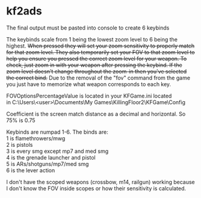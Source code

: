 # kf2ads
The final output must be pasted into console to create 6 keybinds

The keybinds scale from 1 being the lowest zoom level to 6 being the highest. ~~When pressed they will set your zoom sensitivity to properly match for that zoom level. They also temporarily set your FOV to that zoom level to help you ensure you pressed the correct zoom level for your weapon. To check, just zoom in with your weapon after pressing the keybind. If the zoom level doesn't change throughout the zoom-in then you've selected the correct bind.~~ Due to the removal of the "fov" command from the game you just have to memorize what weapon corresponds to each key.

FOVOptionsPercentageValue is located in your KFGame.ini located in C:\\Users\\\<user\>\\Documents\\My Games\\KillingFloor2\\KFGame\\Config

Coefficient is the screen match distance as a decimal and horizontal. So 75% is 0.75

Keybinds are numpad 1-6. The binds are:  
1 is flamethrowers/mwg  
2 is pistols  
3 is every smg except mp7 and med smg  
4 is the grenade launcher and pistol  
5 is ARs/shotguns/mp7/med smg  
6 is the lever action

I don't have the scoped weapons (crossbow, m14, railgun) working because I don't know the FOV inside scopes or how their sensitivity is calculated.
